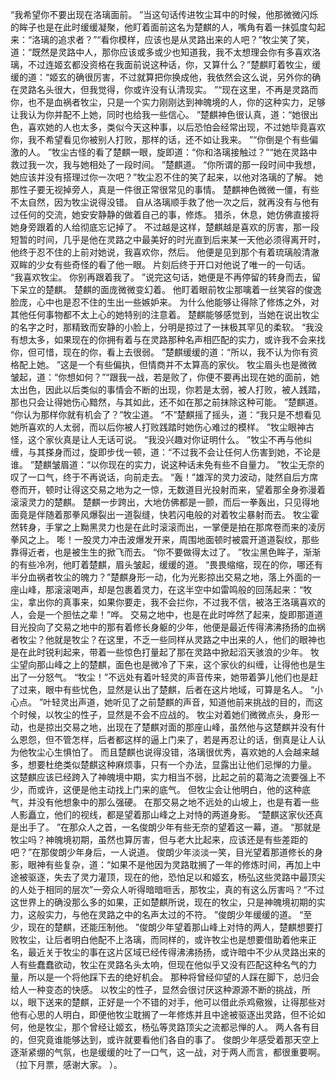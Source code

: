“我希望你不要出现在洛璃面前。
”当这句话传进牧尘耳中的时候，他那微微闪烁的眸子也是在此时缓缓凝聚，他盯着面前这名为楚麒的人，嘴角有着一抹弧度勾起来：“洛璃的追求者？”“看你模样，应该也是从灵路出来的人吧？”牧尘笑了笑，道：“既然是灵路中人，那你应该或多或少也知道我，我不太想理会你有多喜欢洛璃，不过连姬玄都没资格在我面前说这种话，你，又算什么？”楚麒盯着牧尘，缓缓的道：“姬玄的确很厉害，不过就算把你换成他，我依然会这么说，另外你的确在灵路名头很大，但我觉得，你或许没有认清现实。
”“现在这里，不再是灵路而你，也不是血祸者牧尘，只是一个实力刚刚达到神魄境的人，你的这种实力，足够让我认为你并配不上她，同时也给我一些信心。
”楚麒神色很认真，道：“她很出色，喜欢她的人也太多，类似今天这种事，以后恐怕会经常出现，不过她毕竟喜欢你，我不希望看见你被别人打败，那样的话，还不如让我来。
”“你倒是个有些偏激的人。
”牧尘古怪的看了楚麒一眼，旋即道：“你和洛璃接触过？”“她在灵路中救过我一次，我与她相处了一段时间。
”楚麒道。
“你所谓的那一段时间中我想，她应该并没有搭理过你一次吧？”牧尘忍不住的笑了起来，以他对洛璃的了解。
她那性子要无视掉旁人，真是一件很正常很常见的事情。
楚麒神色微微一僵，有些不太自然，因为牧尘说得没错。
自从洛璃顺手救了他一次之后，就再没有与他有过任何的交流，她安安静静的做着自己的事，修炼。
猎杀，休息，她仿佛直接将她身旁跟着的人给彻底忘记掉了。
不过越是这样，楚麒越是喜欢的厉害，那一段短暂的时间，几乎是他在灵路之中最美好的时光直到后来某一天他必须得离开时，他终于忍不住的上前对她说，我喜欢你，然后。
他便是见到那个有着琉璃般清澈双眸的少女有些奇怪的看了他一眼。
片刻后终于开口对他说了唯一的一句话。
“我喜欢牧尘。
你别再跟着我了。
”说完这句话，她便是不再停留的转身而去，留下呆立的楚麒。
楚麒的面庞微微变幻着。
他盯着眼前牧尘那噙着一丝笑容的俊逸脸庞，心中也是忍不住的生出一些嫉妒来。
为什么他能够让得除了修炼之外，对其他任何事物都不太上心的她特别的注意着。
楚麒能够感觉到，当她在说出牧尘的名字之时，那精致而安静的小脸上，分明是掠过了一抹极其罕见的柔软。
“我没有想太多，如果现在的你拥有着与在灵路那种名声相匹配的实力，或许我不会来找你，但可惜，现在的你，看上去很弱。
”楚麒缓缓的道：“所以，我不认为你有资格配上她。
”这是一个有些偏执，但情商并不太算高的家伙。
牧尘眉头也是微微皱起，道：“你想如何？”“跟我一战，若是败了，你便不要再出现在她的面前，她太出色，因此以后类似的事情会不断的出现，你若是太弱，被人打败，被人践踏，那也只会让得她伤心黯然，与其如此，还不如在那之前抹除这种可能。
”楚麒道。
“你认为那样你就有机会了？”牧尘道。
“不”楚麒摇了摇头，道：“我只是不想看见她所喜欢的人太弱，而以后你被人打败践踏时她伤心难过的模样。
”牧尘眼神古怪，这个家伙真是让人无话可说。
“我没兴趣对你证明什么。
”牧尘不再与他纠缠，与其搽身而过，旋即步伐一顿，道：“不过我不会让任何人伤害到她，不论是谁。
”楚麒皱眉道：“以你现在的实力，说这种话未免有些不自量力。
”牧尘无奈的叹了一口气，终于不再说话，向前走去。
“轰！”雄浑的灵力波动，陡然自后方席卷而开，顿时让得这交易之地为之一惊，无数道目光投射而来，望着那全身弥漫着滚滚灵力的楚麒。
楚麒一步跨出，大地仿佛都是一颤，而后一拳轰出，只见得地面竟是伴随着那拳风爆裂出一道裂缝，快若闪电般的对着牧尘暴射而去。
牧尘霍然转身，手掌之上黝黑灵力也是在此时滚滚而出，一掌便是拍在那席卷而来的凌厉拳风之上。
嘭！一股灵力冲击波爆发开来，周围地面顿时被震开道道裂纹，那些靠得近者，也是被生生的掀飞而去。
“你不要做得太过了。
”牧尘黑色眸子，渐渐的有些冷冽，他盯着楚麒，眉头皱起，缓缓的道。
“畏畏缩缩，现在的你，哪还有半分血祸者牧尘的魄力？”楚麒身形一动，化为光影掠出交易之地，落上外面的一座山峰，那滚滚喝声，却是包裹着灵力，在这半空中如雷鸣般的回荡起来：“牧尘，拿出你的真事来，如果你要走，我不会拦你，不过我不信，被洛王洛璃喜欢的人，会是一个胆怯之辈！”哗。
交易之地中，也是在此时哗然了起来，旋即那道道目光投向了交易之地中的那有着修长身躯的少年，他便是最近传得沸沸扬扬的血祸者牧尘？他就是牧尘？在这里，不乏一些同样从灵路之中出来的人，他们的眼神也是在此时锐利起来，带着一些惊色打量起了那在灵路中掀起滔天骇浪的少年。
牧尘望向那山峰之上的楚麒，面色也是微冷了下来，这个家伙的纠缠，让得他也是生出了一分怒气。
“牧尘！”不远处有着叶轻灵的声音传来，她带着笋儿他们也是赶了过来，眼中有些忧色，显然是认出了楚麒，后者在这片地域，可算是名人。
“小心点。
”叶轻灵出声道，她听见了之前楚麒的声音，知道他前来挑战的目的，而这个时候，以牧尘的性子，显然是不会不应战的。
牧尘对着她们微微点头，身形一动，也是掠出交易之地，出现在了楚麒对面的那座山峰，虽然他与这楚麒并没有什么恩怨，但不管怎样，后者都这样的逼上门来了，若是再忍让的话，倒真是让人认为他牧尘心生惧怕了。
而且楚麒也说得没错，洛璃很优秀，喜欢她的人会越来越多，想要杜绝类似楚麒这种麻烦事，只有一个办法，显露出让他们忌惮的力量。
这楚麒应该已经跨入了神魄境中期，实力相当不弱，比起之前的葛海之流要强上不少，而或许，这便是他主动找上门来的底气。
但牧尘会让他明白，他的这种底气，并没有他想象中的那么强硬。
在那交易之地不远处的山坡上，也是有着一些人影矗立，他们的视线，都是望着那山峰之上对恃的两道身影。
“楚麒这家伙还真是出手了。
”在那众人之首，一名俊朗少年有些无奈的望着这一幕，道。
“那就是牧尘吗？神魄境初期，虽然也算厉害，但与老大比起来，应该还是有些差距的吧？”在那俊朗少年身后，一人说道。
俊朗少年淡淡一笑，目光望着那道修长的身影，眼神有些复杂，道：“如果不是他因为灵路耽搁了一年的修炼时间，再加上中途被驱逐，失去了灵力灌顶，现在的他，恐怕足以和姬玄，杨弘这些灵路中最顶尖的人处于相同的层次”一旁众人听得暗暗咂舌，那牧尘，真的有这么厉害吗？“不过这世界上的确没那么多的如果，正如楚麒所说，现在的牧尘，只是神魄境初期的实力，这般实力，与他在灵路之中的名声太过的不符。
”俊朗少年缓缓的道。
“至少，现在的楚麒，还能压制他。
”俊朗少年望着那山峰上对恃的两人，楚麒想要打败牧尘，让后者明白他配不上洛璃，而同样的，或许牧尘也是想要借助着他来正名，最近关于牧尘的事在这片区域已经传得沸沸扬扬，或许暗中不少从灵路出来的人有些蠢蠢欲动，牧尘在灵路名头太响，但现在他似乎又没有匹配这种名气的力量，所以是一个将他踩下去的绝好机会。
那种将曾经仰望的人踩在脚下，总归会给人一种变态的快感。
以牧尘的性子，显然会很讨厌这种源源不断的挑战，所以，眼下送来的楚麒，正好是一个不错的对手，他可以借此杀鸡儆猴，让得那些对他有心思的人明白，即便他牧尘耽搁了一年修炼并且中途被驱逐出灵路，但不论如何，他是牧尘，那个曾经让姬玄，杨弘等灵路顶尖之流都忌惮的人。
两人各有目的，但究竟谁能够达到，或许就要看他们各自的事了。
俊朗少年感受着那天空上逐渐紧绷的气氛，也是缓缓的吐了一口气，这一战，对于两人而言，都很重要啊。
（拉下月票，感谢大家。
）。
